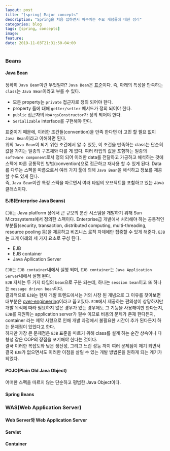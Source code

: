 ```yaml
---
layout: post
title: "[spring] Major concepts"
description: "Spring을 처음 접하면서 마주치는 주요 개념들에 대한 정리"
categories: blog
tags: [spring, concepts]
image:
feature:
date: 2019-11-03T21:31:50-04:00
---
```


### Beans
#### Java Bean
정확히 `Java Bean`이란 무엇일까? `Java Bean`은 [표준](https://www.oracle.com/technetwork/java/javase/documentation/spec-136004.html)이다. 즉, 아래의 특성을 만족하는 `class`는 `Java Bean`이라고 부를 수 있다.
- 모든 property는 `private` 접근자로 정의 되어야 한다.
- property 들에 대해 `getter/setter` 메서드가 정외 되어야 한다.
- `public` 접근자의 `NoArgsConstructor`가 정의 되어야 한다.
- `Serializable` interface를 구현해야 한다.

표준이기 때문에, 이러한 조건들(convention)을 만족 한다면 더 고민 할 필요 없이 `Java Bean`이라고 이해하면 된다.  
위의 `Java Bean`이 되기 위한 조건에서 알 수 있듯, 이 조건을 만족하는 class는 단순히 값을 가지는 일종의 구조체와 다를 게 없다. 여러 타입의 값을 포함하는 일종의 `software component`로서 정의 되어 이러한 data를 전달하고 가공하고 해석하는 것에 스펙에 따른 공통적인 방법(convention)으로 접근하고 재사용 할 수 있게 된다. Data를 다루는 스펙을 따름으로서 여러 가지 툴에 의해 `Java Bean`을 해석하고 정보를 제공할 수도 있게 된다.  
즉, `Java Bean`이란 특정 스펙을 따르면서 여러 타입의 오브젝트를 포함하고 있는 Java 클래스이다.

#### EJB(Enterprise Java Beans)
`EJB`는 Java platform 상에서 큰 규모의 분산 시스템을 개발하기 위해 Sun Microsystems에서 정의한 스펙이다. Enterprise급 개발에서 처리해야 하는 공통적인 부분들(security, transaction, distributed computing, multi-threading, resource pooling 등)을 제공하고 비즈니스 로직 자체에만 집중할 수 있게 해준다. `EJB`는 크게 아래의 세 가지 요소로 구성 된다.
- EJB
- EJB container
- Java Apllication Server  

`EJB`는 `EJB container`내에서 실행 되며, `EJB container`는 `Java Application Server`내에서 실행 된다.  
`EJB` 자체는 두 가지 타입의 `bean`으로 구분 되는데, 하나는 `session bean`이고 또 하나는 `message driven bean`이다.  
결과적으로 `EJB`는 현재 개발 트렌드에서는 거의 사장 된 개념으로 그 이유를 찾아보면 대부분은 [over-engineering](https://limmmee.tistory.com/8?category=654011)이라고 꼽고있다. `EJB`에서 제공하는 편의성이 상당하지만 개발 목적에 따라 필요하지 않은 경우가 있는 경우에도 그 기능을 사용해야만 한다든지, `EJB`를 지원하는 application server가 필수 이므로 비용의 문제가 존재 한다든지, container 라는 제약 사항으로 인해 개발 과정에서 불필요한 시간이 추가 된다든지 하는 문제점이 있었다고 한다.  
하지만 가장 큰 문제점은 `EJB` 표준을 따르기 위해 class를 설계 하는 순간 상속이나 다형성 같은 OOP의 장점을 포기해야 한다는 것이다.  
결국 이러한 복잡도와 낮은 생산성, 그리고 느린 성능 까지 여러 문제점이 제기 되면서 결국 `EJB`가 없으면서도 이러한 이점을 살릴 수 있는 개발 방법론을 원하게 되는 계기가 되었다.

#### POJO(Plain Old Java Object)
어떠한 스펙을 따르지 않는 단순하고 평범한 Java Object이다.

#### Spring Beans

### WAS(Web Application Server)

#### Web Server와 Web Application Server

#### Servlet

#### Container
